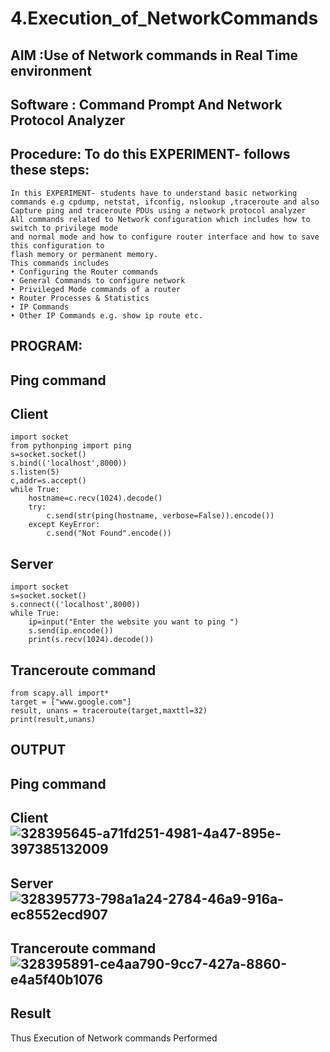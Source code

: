 # 4.Execution_of_NetworkCommands
## AIM :Use of Network commands in Real Time environment
## Software : Command Prompt And Network Protocol Analyzer
## Procedure: To do this EXPERIMENT- follows these steps:
```
In this EXPERIMENT- students have to understand basic networking commands e.g cpdump, netstat, ifconfig, nslookup ,traceroute and also Capture ping and traceroute PDUs using a network protocol analyzer
All commands related to Network configuration which includes how to switch to privilege mode
and normal mode and how to configure router interface and how to save this configuration to
flash memory or permanent memory.
This commands includes
• Configuring the Router commands
• General Commands to configure network
• Privileged Mode commands of a router
• Router Processes & Statistics
• IP Commands
• Other IP Commands e.g. show ip route etc.
```
## PROGRAM:
## Ping command
## Client
```
import socket 
from pythonping import ping 
s=socket.socket() 
s.bind(('localhost',8000)) 
s.listen(5) 
c,addr=s.accept() 
while True: 
    hostname=c.recv(1024).decode() 
    try: 
        c.send(str(ping(hostname, verbose=False)).encode()) 
    except KeyError: 
        c.send("Not Found".encode())
```
## Server
```
import socket 
s=socket.socket() 
s.connect(('localhost',8000)) 
while True: 
    ip=input("Enter the website you want to ping ") 
    s.send(ip.encode()) 
    print(s.recv(1024).decode())
```
## Tranceroute command
```
from scapy.all import* 
target = ["www.google.com"] 
result, unans = traceroute(target,maxttl=32) 
print(result,unans)
```
## OUTPUT
## Ping command
## Client![328395645-a71fd251-4981-4a47-895e-397385132009](https://github.com/user-attachments/assets/3d9c88e1-6378-462f-b236-4fce69962046)

## Server![328395773-798a1a24-2784-46a9-916a-ec8552ecd907](https://github.com/user-attachments/assets/2dadc626-aef4-41d9-a8cd-d4a2af2e82b0)

## Tranceroute command![328395891-ce4aa790-9cc7-427a-8860-e4a5f40b1076](https://github.com/user-attachments/assets/314efb1f-7ee6-48d2-a37e-b5fba411cfb5)


## Result
Thus Execution of Network commands Performed 
